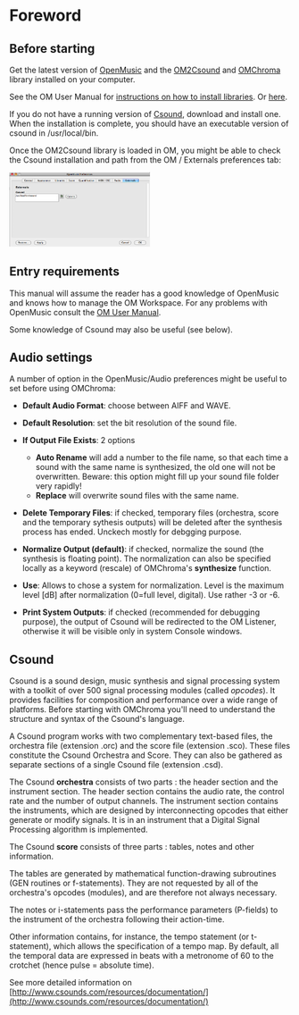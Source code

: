 # Foreword 

## Before starting

Get the latest version of [OpenMusic](https://github.com/openmusic-project/OM6/releases) and the [OM2Csound](https://github.com/openmusic-project/OM2Csound/releases) and [OMChroma](https://github.com/openmusic-project/OMChroma/releases) library installed on your computer.

See the OM User Manual for [instructions on how to install libraries](http://support.ircam.fr/docs/om/om6-manual/co/UserLibraries.html). Or [here](Load).

If you do not have a running version of [Csound](https://csound.com/download.html), download and install one. When the installation is complete, you should have an executable version of csound in /usr/local/bin. 

Once the OM2Csound library is loaded in OM, you might be able to check the Csound installation and path from the OM / Externals preferences tab:

<img src="images/Preferences_Externals.png" width="50%">

## Entry requirements

This manual will assume the reader has a good knowledge of OpenMusic and knows how to manage the OM Workspace. For any problems with OpenMusic consult the [OM User Manual](http://support.ircam.fr/docs/om/om6-manual/).

Some knowledge of Csound may also be useful (see below).

## Audio settings

A number of option in the OpenMusic/Audio preferences might be useful to set before using OMChroma:

- **Default Audio Format**: choose between AIFF and WAVE.

- **Default Resolution**: set the bit resolution of the sound file.

- **If Output File Exists**: 2 options
  - **Auto Rename** will add a number to the file name, so that each time a sound with the same name is synthesized, the old one will not be overwritten. Beware: this option might fill up your sound file folder very rapidly! 
  - **Replace** will overwrite sound files with the same name.

- **Delete Temporary Files**: if checked, temporary files (orchestra, score and the temporary sythesis outputs) will be deleted after the synthesis process has ended. Unckech mostly for debgging purpose.

- **Normalize Output (default)**: if checked, normalize the sound (the synthesis is floating point). The normalization can also be specified locally as a keyword (rescale) of OMChroma's **synthesize** function.

- **Use**: Allows to chose a system for normalization. Level is the maximum level [dB] after normalization (0=full level, digital). Use rather -3 or -6.

- **Print System Outputs**: if checked (recommended for debugging purpose), the output of Csound will be redirected to the OM Listener, otherwise it will be visible only in system Console windows.


## Csound

Csound is a sound design, music synthesis and signal processing system with a toolkit of over 500 signal processing modules (called _opcodes_). It provides facilities for composition and performance over a wide range of platforms. Before starting with OMChroma you'll need to understand the structure and syntax of the Csound's language.

A Csound program works with two complementary text-based files, the orchestra file (extension .orc) and the score file (extension .sco). These files constitute the Csound Orchestra and Score. They can also be gathered as separate sections of a single Csound file (extension .csd).

The Csound **orchestra** consists of two parts : the header section and the instrument section. The header section contains the audio rate, the control rate and the number of output channels. The instrument section contains the instruments, which are designed by interconnecting opcodes that either generate or modify signals. It is in an instrument that a Digital Signal Processing algorithm is implemented.

The Csound **score** consists of three parts : tables, notes and other information.

The tables are generated by mathematical function-drawing subroutines (GEN routines or f-statements). They are not requested by all of the orchestra's opcodes (modules), and are therefore not always necessary.

The notes or i-statements pass the performance parameters (P-fields) to the instrument of the orchestra following their action-time.

Other information contains, for instance, the tempo statement (or t-statement), which allows the specification of a tempo map. By default, all the temporal data are expressed in beats with a metronome of 60 to the crotchet (hence pulse = absolute time).

See more detailed information on [http://www.csounds.com/resources/documentation/](http://www.csounds.com/resources/documentation/)